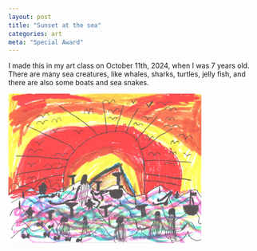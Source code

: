 ```yaml
---
layout: post
title: "Sunset at the sea"
categories: art
meta: "Special Award"
---
```


I made this in my art class on October 11th, 2024, when I was 7 years old. There are many sea creatures, like whales, sharks, turtles, jelly fish, and there are also some boats and sea snakes.

<a href="/images/art/202410Sea.jpeg" target="_blank">
    <img src="/images/art/202410Sea.jpeg" alt="group photo" height="300"/>
</a>
